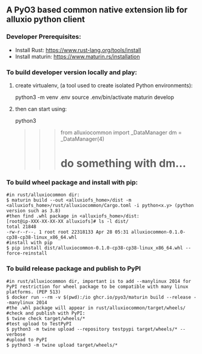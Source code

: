 ## A PyO3 based common native extension lib for alluxio python client

### Developer Prerequisites:
- Install Rust:
https://www.rust-lang.org/tools/install
- Install maturin:
https://www.maturin.rs/installation


### To build developer version locally and play:

1) create virtualenv, (a tool used to create isolated Python environments):


    python3 -m venv .env
    source .env/bin/activate
    maturin develop

2) then can start using:


    python3
    >>> from alluxiocommon import _DataManager
    >>> dm = _DataManager(4)
    >>> # do something with dm...

### To build wheel package and install with pip:

    #in rust/alluxiocommon dir:
    $ maturin build --out <alluxiofs_home>/dist -m <alluxiofs_home>/rust/alluxiocommon/Cargo.toml -i python<x.y> (python version such as 3.8)
    #then find .whl package in <alluxiofs_home>/dist:
    [root@ip-XXX-XX-XX-XX alluxiofs]# ls -l dist/
    total 21848
    -rw-r--r--. 1 root root 22318133 Apr 28 05:31 alluxiocommon-0.1.0-cp38-cp38-linux_x86_64.whl
    #install with pip
    $ pip install dist/alluxiocommon-0.1.0-cp38-cp38-linux_x86_64.whl --force-reinstall

### To build release package and publish to PyPI

    #in rust/alluxiocommon dir, important is to add --manylinux 2014 for PyPI restriction for wheel package to be compatible with many linux platforms. (PEP 513)
    $ docker run --rm -v $(pwd):/io ghcr.io/pyo3/maturin build --release --manylinux 2014
    #the .whl package will appear in rust/alluxiocommon/target/wheels/
    #check and publish with PyPI:
    $ twine check target/wheels/*
    #test upload to TestPyPI
    $ python3 -m twine upload --repository testpypi target/wheels/* --verbose
    #upload to PyPI
    $ python3 -m twine upload target/wheels/*
